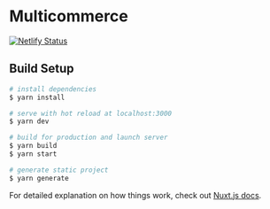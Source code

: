 # Multicommerce

[![Netlify Status](https://api.netlify.com/api/v1/badges/9515495c-860f-48a3-8b1b-ee690b63ea36/deploy-status)](https://app.netlify.com/sites/naughty-bhaskara-ba1c8d/deploys)

## Build Setup

```bash
# install dependencies
$ yarn install

# serve with hot reload at localhost:3000
$ yarn dev

# build for production and launch server
$ yarn build
$ yarn start

# generate static project
$ yarn generate
```

For detailed explanation on how things work, check out [Nuxt.js docs](https://nuxtjs.org).
